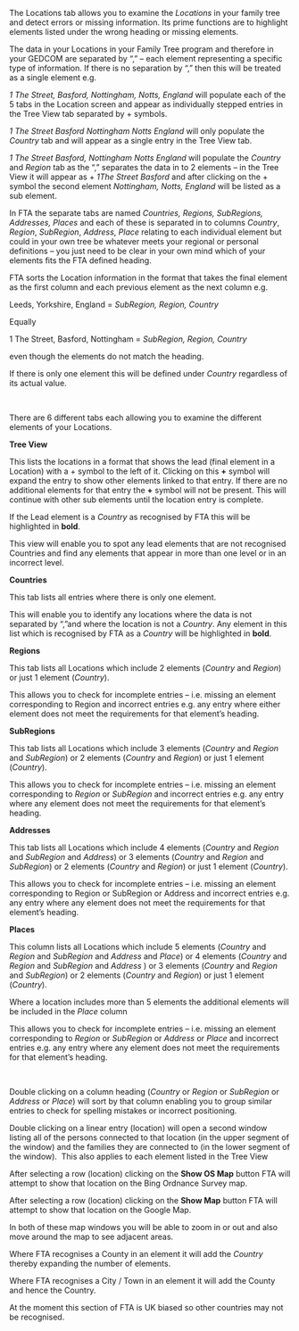 <div class="wikidoc">
<p>The Locations tab allows you to examine the <em>Locations</em> in your family tree and detect errors or missing information. Its prime functions are to highlight elements listed under the wrong heading or missing elements.</p>
<p>The data in your Locations in your Family Tree program and therefore in your GEDCOM are separated by &ldquo;,&rdquo; &ndash; each element representing a specific type of information. If there is no separation by &ldquo;,&rdquo; then this will be treated
 as a single element e.g.</p>
<p><em>1 The Street, Basford, Nottingham, Notts, England</em> will populate each of the 5 tabs in the Location screen and appear as individually stepped entries in the Tree View tab separated by &#43; symbols.</p>
<p><em>1 The Street Basford Nottingham Notts England</em> will only populate the <em>
Country</em> tab and will appear as a single entry in the Tree View tab.</p>
<p><em>1 The Street Basford, Nottingham Notts England </em>will populate the <em>
Country</em> and <em>Region</em> tab as the &ldquo;,&rdquo; separates the data in to 2 elements &ndash; in the Tree View it will appear as &#43;
<em>1The Street Basford</em> and after clicking on the &#43; symbol the second element
<em>Nottingham, Notts, England</em> will be listed as a sub element.</p>
<p>In FTA the separate tabs are named <em>Countries, Regions, SubRegions, Addresses,</em>
<em>Places</em> and each of these is separated in to columns <em>Country</em>, <em>
Region</em>, <em>SubRegion</em>, <em>Address</em>, <em>Place</em> relating to each individual element but could in your own tree be whatever meets your regional or personal definitions &ndash; you just need to be clear in your own mind which of your elements
 fits the FTA defined heading.</p>
<p>FTA sorts the Location information in the format that takes the final element as the first column and each previous element as the next column e.g.</p>
<p>Leeds, Yorkshire, England = <em>SubRegion, Region, Country</em></p>
<p>Equally</p>
<p>1 The Street, Basford, Nottingham = <em>SubRegion, Region, Country </em></p>
<p>even though the elements do not match the heading.</p>
<p>If there is only one element this will be defined under <em>Country</em> regardless of its actual value.</p>
<p>&nbsp;</p>
<p>There are 6 different tabs each allowing you to examine the different elements of your Locations.</p>
<p><strong>Tree View</strong></p>
<p>This lists the locations in a format that shows the lead (final element in a Location) with a &#43; symbol to the left of it. Clicking on this
<strong>&#43;</strong> symbol will expand the entry to show other elements linked to that entry. If there are no additional elements for that entry the
<strong>&#43;</strong> symbol will not be present. This will continue with other sub elements until the location entry is complete.</p>
<p>If the Lead element is a <em>Country</em> as recognised by FTA this will be highlighted in
<strong>bold</strong>.</p>
<p>This view will enable you to spot any lead elements that are not recognised Countries and find any elements that appear in more than one level or in an incorrect level.</p>
<p><strong>Countries</strong></p>
<p>This tab lists all entries where there is only one element.</p>
<p>This will enable you to identify any locations where the data is not separated by &ldquo;,&rdquo;and where the location is not a
<em>Country</em>. Any element in this list which is recognised by FTA as a <em>Country</em> will be highlighted in
<strong>bold</strong>.</p>
<p><strong>Regions</strong></p>
<p>This tab lists all Locations which include 2 elements (<em>Country</em> and <em>
Region</em>) or just 1 element (<em>Country</em>).</p>
<p>This allows you to check for incomplete entries &ndash; i.e. missing an element corresponding to Region and incorrect entries e.g. any entry where either element does not meet the requirements for that element&rsquo;s heading.</p>
<p><strong>SubRegions</strong></p>
<p>This tab lists all Locations which include 3 elements (<em>Country</em> and <em>
Region</em> and <em>SubRegion</em>) or 2 elements (<em>Country</em> and <em>Region</em>) or just 1 element (<em>Country</em>).</p>
<p>This allows you to check for incomplete entries &ndash; i.e. missing an element corresponding to
<em>Region</em> or <em>SubRegion</em> and incorrect entries e.g. any entry where any element does not meet the requirements for that element&rsquo;s heading.</p>
<p><strong>Addresses</strong></p>
<p>This tab lists all Locations which include 4 elements (<em>Country</em> and <em>
Region</em> and <em>SubRegion</em> and <em>Address</em>) or 3 elements (<em>Country</em> and
<em>Region</em> and <em>SubRegion</em>) or 2 elements (<em>Country</em> and <em>Region</em>) or just 1 element (<em>Country</em>).</p>
<p>This allows you to check for incomplete entries &ndash; i.e. missing an element corresponding to Region or SubRegion or Address and incorrect entries e.g. any entry where any element does not meet the requirements for that element&rsquo;s heading.</p>
<p><strong>Places</strong></p>
<p>This column lists all Locations which include 5 elements (<em>Country</em> and
<em>Region</em> and <em>SubRegion</em> and <em>Address</em> and <em>Place</em>) or&nbsp;4 elements (<em>Country</em> and
<em>Region</em> and <em>SubRegion</em> and <em>Address</em> ) or 3 elements (<em>Country</em> and
<em>Region</em> and <em>SubRegion</em>) or 2 elements (<em>Country</em> and <em>Region</em>) or just 1 element (<em>Country</em>).</p>
<p>Where a location includes more than 5 elements the additional elements will be included in the
<em>Place</em> column</p>
<p>This allows you to check for incomplete entries &ndash; i.e. missing an element corresponding to
<em>Region</em> or <em>SubRegion</em> or <em>Address </em>or<em> Place</em> and incorrect entries e.g. any entry where any element does not meet the requirements for that element&rsquo;s heading.</p>
<p>&nbsp;</p>
<p>Double clicking on a column heading (<em>Country </em>or<em> Region </em>or<em> SubRegion
</em>or<em> Address </em>or<em> Place</em>) will sort by that column enabling you to group similar entries to check for spelling mistakes or incorrect positioning.</p>
<p>Double clicking on a linear entry (location) will open a second window listing all of the persons connected to that location (in the upper segment of the window) and the families they are connected to (in the lower segment of the window).&nbsp; This also
 applies to each element listed in the Tree View</p>
<p>After selecting a row (location) clicking on the <strong>Show OS Map</strong> button FTA will attempt to show that location on the Bing Ordnance Survey map.</p>
<p>After selecting a row (location) clicking on the <strong>Show Map</strong> button FTA will attempt to show that location on the Google Map.</p>
<p>In both of these map windows you will be able to zoom in or out and also move around the map to see adjacent areas.</p>
<p>Where FTA recognises a County in an element it will add the <em>Country</em> thereby expanding the number of elements.</p>
<p>Where FTA recognises a City / Town in an element it will add the County and hence the Country.</p>
<p>At the moment this section of FTA is UK biased so other countries may not be recognised.<em></em></p>
<p>&nbsp;</p>
</div><div class="ClearBoth"></div>
